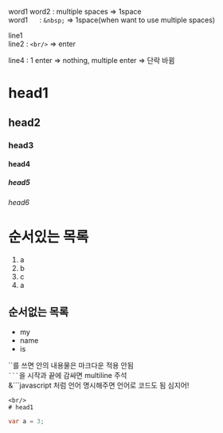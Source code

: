 word1                  word2 : multiple spaces => 1space<br/>
word1 &nbsp;&nbsp;&nbsp;&nbsp; : `&nbsp;` => 1space(when want to use multiple spaces)



line1<br/>
line2 : `<br/>` => enter



line4 : 1 enter => nothing, multiple enter => 단락 바뀜

# head1
## head2
### head3
#### head4
##### head5 
###### head6

# 순서있는 목록
1. a
2. b
3. c
2. a

## 순서없는 목록
- my
- name
- is

``를 쓰면 안의 내용물은 마크다운 적용 안됨<br/>
` ``` `을 시작과 끝에 감싸면 multiline 주석<br/>
&```javascript  처럼 언어 명시해주면 언어로 코드도 됨 심지어!
```
<br/>
# head1
```

```java
var a = 3;
```
